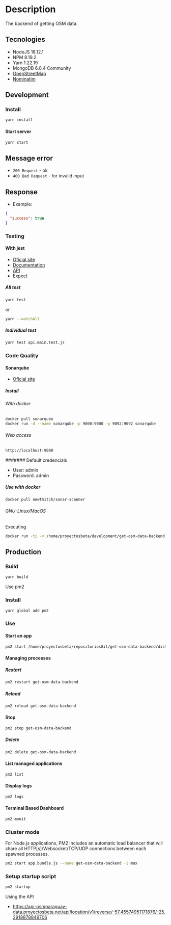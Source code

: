 # Description

The backend of getting OSM data.

## Tecnologies

- NodeJS 18.12.1
- NPM 8.19.2
- Yarn 1.22.19
- MongoDB 6.0.4 Community
- [OpenStreetMap](https://www.openstreetmap.org)
- [Nominatim](https://nominatim.org/)

## Development

### Install

```bash
yarn install
```

#### Start server

```bash
yarn start
```

## Message error

- `200 Request` - ok
- `400 Bad Request` - for invalid input

## Response

- Example:

```json
{
  "success": true
}
```

### Testing

#### With jest

- [Oficial site](https://jestjs.io/)
- [Documentation](https://jestjs.io/docs/en/getting-started)
- [API](https://jestjs.io/docs/en/api)
- [Expect](https://jestjs.io/docs/en/expect)

##### All test

```bash
yarn test
```

or

```bash
yarn --watchAll
```

##### Individual test

```bash
yarn test api.main.test.js
```

### Code Quality

#### Sonarqube

- [Oficial site](https://www.sonarqube.org/)

##### Install

###### With docker

```bash
docker pull sonarqube
docker run -d --name sonarqube -p 9000:9000 -p 9092:9092 sonarqube
```

###### Web access

```bash
http://localhost:9000
```

####### Default credencials

- User: admin
- Password: admin

##### Use with docker

```bash
docker pull newtmitch/sonar-scanner

```

###### GNU-Linux/MacOS

Executing

```bash
docker run -ti -v /home/proyectosbeta/development/get-osm-data-backend:/usr/src --link sonarqube newtmitch/sonar-scanner
```

## Production

### Build

```bash
yarn build
```

Use pm2

### Install

```bash
yarn global add pm2
```

### Use

#### Start an app

```bash
pm2 start /home/proyectosbeta/repositoriosGit/get-osm-data-backend/dist/bundle.js --name get-osm-data-backend
```

#### Managing processes

##### Restart

```bash
pm2 restart get-osm-data-backend
```

##### Reload

```bash
pm2 reload get-osm-data-backend
```

#### Stop

```bash
pm2 stop get-osm-data-backend
```

##### Delete

```bash
pm2 delete get-osm-data-backend
```

#### List managed applications

```bash
pm2 list
```

#### Display logs

```bash
pm2 logs
```

#### Terminal Based Dashboard

```bash
pm2 monit
```

### Cluster mode

For Node.js applications, PM2 includes an automatic load balancer that will share all HTTP[s]/Websocket/TCP/UDP connections between each spawned processes.

```bash
pm2 start app.bundle.js --name get-osm-data-backend -i max
```

### Setup startup script

```bash
pm2 startup
```

Using the API

- https://api-osmparaguay-data.proyectosbeta.net/api/location/v1/reverse/-57.45574951171876/-25.2918878849706